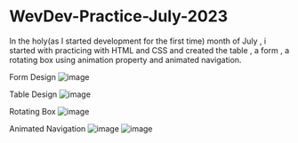# WevDev-Practice-July-2023

In the holy(as I started development for the first time) month of July , i started with practicing with HTML and CSS 
and created the table , a form , a rotating box using animation property and animated navigation.

Form Design 
![image](https://github.com/abhayymishra/WebDev-Practice-July-2023/assets/106176079/7dd73f82-d75a-41d5-91ee-c848d823d05d)

Table Design
![image](https://github.com/abhayymishra/WebDev-Practice-July-2023/assets/106176079/5ea3062b-5fbf-4bb5-a15e-47f2939f5017)

Rotating Box
![image](https://github.com/abhayymishra/WebDev-Practice-July-2023/assets/106176079/43a1b68e-e899-483d-a7c0-1e326cb5368a)

Animated Navigation
![image](https://github.com/abhayymishra/WebDev-Practice-July-2023/assets/106176079/cfdd0c59-fd0b-4282-823d-3ccab8beb317)
![image](https://github.com/abhayymishra/WebDev-Practice-July-2023/assets/106176079/ba6df1a2-0824-4ef0-b5f7-483800f76941)
